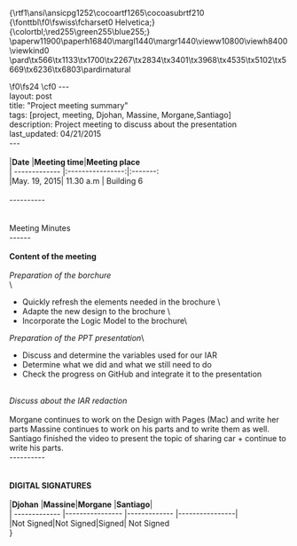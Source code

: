 {\rtf1\ansi\ansicpg1252\cocoartf1265\cocoasubrtf210
{\fonttbl\f0\fswiss\fcharset0 Helvetica;}
{\colortbl;\red255\green255\blue255;}
\paperw11900\paperh16840\margl1440\margr1440\vieww10800\viewh8400\viewkind0
\pard\tx566\tx1133\tx1700\tx2267\tx2834\tx3401\tx3968\tx4535\tx5102\tx5669\tx6236\tx6803\pardirnatural

\f0\fs24 \cf0 ---\
layout: post\
title: "Project meeting summary"\
tags: [project, meeting, Djohan, Massine, Morgane,Santiago]\
description: Project meeting to discuss about the presentation\
last_updated: 04/21/2015\
---\
\
|**Date** |**Meeting time**|**Meeting place**\
| ------------- |:----------------:|:-------:\
|May. 19, 2015| 11.30 a.m | Building 6\
\
----------\
\
\
Meeting Minutes\
------\
\
 **Content of the meeting** \
\
 *Preparation of the borchure*\
\
- Quickly refresh the elements needed in the brochure \
- Adapte the new design to the brochure \
- Incorporate the Logic Model to the brochure\

*Preparation of the PPT presentation*\
- Discuss and determine the variables used for our IAR
- Determine what we did and what we still need to do
- Check the progress on GitHub and integrate it to the presentation


\
*Discuss about the IAR redaction*\
\
Morgane continues to work on the Design with Pages (Mac) and write her parts
Massine continues to work on his parts and to write them as well.
Santiago finished the video to present the topic of sharing car + continue to write his parts.
\
----------\
\
\
**DIGITAL SIGNATURES**\
\
|**Djohan** |**Massine**|**Morgane** |**Santiago**|\
| ------------- |---------------- |------------- |----------------|\
|Not Signed|Not Signed|Signed| Not Signed\
}
